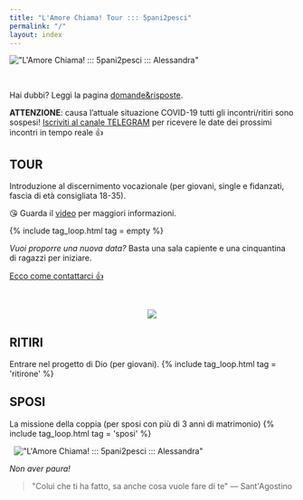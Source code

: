 ```yaml
---
title: "L'Amore Chiama! Tour ::: 5pani2pesci"
permalink: "/"
layout: index
---
```


!["L'Amore Chiama! ::: 5pani2pesci ::: Alessandra"]({{site.baseurl}}/images/solo-per-cercatori.png)

&nbsp;

Hai dubbi? Leggi la pagina [domande&risposte](domande). 

<span class="alert"><strong>ATTENZIONE</strong>: causa l’attuale situazione COVID-19 tutti gli incontri/ritiri sono sospesi! <a href="https://t.me/canale5pani2pesci">Iscriviti al canale TELEGRAM</a> per ricevere le date dei prossimi incontri in tempo reale 👍</span>

## TOUR
Introduzione al discernimento vocazionale
<span class="small-text">(per giovani, single e fidanzati, fascia di età consigliata 18-35).
</span>

😘 Guarda il [video](https://youtu.be/M92ctSwuV4o) per maggiori informazioni. 

{% include tag_loop.html tag = empty %}

*Vuoi proporre una nuova data?* Basta una sala capiente e una cinquantina di ragazzi per iniziare.

[Ecco come contattarci 👍]({{site.baseurl}}/scrivici)

&nbsp;
<div style="text-align: center;"> <img style="max-width: 50%;" src="{{site.baseurl}}/images/bulli.png"></div>

## RITIRI
Entrare nel progetto di Dio <span class="small-text">(per giovani).</span>
{% include tag_loop.html tag = 'ritirone' %}

## SPOSI
La missione della coppia <span class="small-text">(per sposi con più di 3 anni di matrimonio)</span>
{% include tag_loop.html tag = 'sposi' %}

&nbsp;
!["L'Amore Chiama! ::: 5pani2pesci ::: Alessandra"]({{site.baseurl}}/images/ale-vola-min.jpg)

*Non aver paura!*

> "Colui che ti ha fatto, sa anche cosa vuole fare di te" <span class="small-text">— Sant'Agostino</span>




